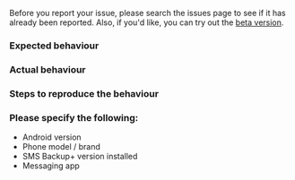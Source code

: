 Before you report your issue, please search the issues page to see if it has already been reported. Also, if you'd like, you can try out the [beta version](https://github.com/jberkel/sms-backup-plus#beta).

### Expected behaviour

### Actual behaviour

### Steps to reproduce the behaviour

### Please specify the following:

* Android version
* Phone model / brand
* SMS Backup+ version installed
* Messaging app
